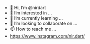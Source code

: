 - 👋 Hi, I’m @nirdart
- 👀 I’m interested in ...
- 🌱 I’m currently learning ...
- 💞️ I’m looking to collaborate on ...
- 📫 How to reach me ...
- https://www.instagram.com/nir.dart/

<!---
nirdart/nirdart is a ✨ special ✨ repository because its `README.md` (this file) appears on your GitHub profile.
You can click the Preview link to take a look at your changes.
--->
